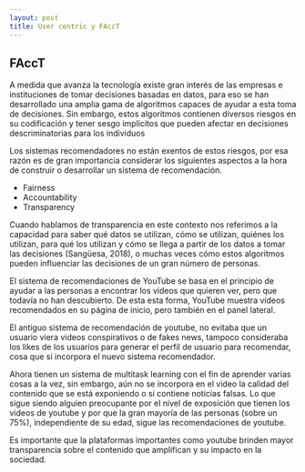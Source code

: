 ```yaml
---
layout: post
title: User centric y FAccT
---
```


## FAccT

A medida que avanza la tecnología existe gran interés de las empresas e instituciones de tomar decisiones basadas en datos, para eso se han desarrollado una amplia gama de algoritmos capaces de ayudar a esta toma de decisiones. Sin embargo, estos algoritmos contienen diversos riesgos en su codificación y tener sesgo implicitos que pueden afectar en decisiones descriminatorias para los individuos

Los sistemas recomendadores no están exentos de estos riesgos, por esa razón es de gran importancia considerar los siguientes aspectos a la hora de construir o desarrollar un sistema de recomendación.

- Fairness
- Accountability
- Transparency

Cuando hablamos de transparencia en este contexto nos referimos a la capacidad para saber qué datos se utilizan, cómo se utilizan, quiénes los utilizan, para qué los utilizan y cómo se llega a partir de los datos a tomar las decisiones (Sangüesa, 2018), o muchas veces cómo estos algoritmos pueden influenciar las decisiones de un gran número de personas.

El sistema de recomendaciones de YouTube se basa en el principio de ayudar a las personas a encontrar los vídeos que quieren ver, pero que todavía no han descubierto. De esta esta forma, YouTube muestra vídeos recomendados en su página de inicio, pero también en el panel lateral.

El antiguo sistema de recomendación de youtube, no evitaba que un usuario viera videos conspirativos o de fakes news, tampoco consideraba los likes de los usuarios para generar el perfil de usuario para recomendar, cosa que sí incorpora el nuevo sistema recomendador.

Ahora tienen un sistema de multitask learning con el fin de aprender varias cosas a la vez, sin embargo, aún no se incorpora en el video la calidad del contenido que se está exponiendo o si contiene noticias falsas. Lo que sigue siendo alguien preocupante por el nivel de exposición que tienen los videos de youtube y por que la gran mayoría de las personas (sobre un 75%), independiente de su edad, sigue las recomendaciones de youtube.


Es importante que la plataformas importantes como youtube brinden mayor transparencia sobre el contenido que amplifican y su impacto en la sociedad.
